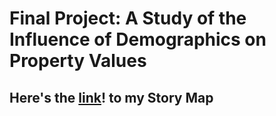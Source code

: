 # Final Project: A Study of the Influence of Demographics on Property Values

## Here's the [link](https://arcg.is/9O9zT)! to my Story Map
